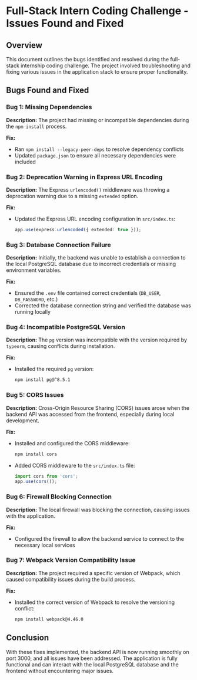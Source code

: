 # Full-Stack Intern Coding Challenge - Issues Found and Fixed

## Overview
This document outlines the bugs identified and resolved during the full-stack internship coding challenge. The project involved troubleshooting and fixing various issues in the application stack to ensure proper functionality.

## Bugs Found and Fixed

### Bug 1: Missing Dependencies
**Description:** The project had missing or incompatible dependencies during the `npm install` process.

**Fix:**
- Ran `npm install --legacy-peer-deps` to resolve dependency conflicts
- Updated `package.json` to ensure all necessary dependencies were included

### Bug 2: Deprecation Warning in Express URL Encoding
**Description:** The Express `urlencoded()` middleware was throwing a deprecation warning due to a missing `extended` option.

**Fix:**
- Updated the Express URL encoding configuration in `src/index.ts`:
  ```typescript
  app.use(express.urlencoded({ extended: true }));
  ```

### Bug 3: Database Connection Failure
**Description:** Initially, the backend was unable to establish a connection to the local PostgreSQL database due to incorrect credentials or missing environment variables.

**Fix:**
- Ensured the `.env` file contained correct credentials (`DB_USER`, `DB_PASSWORD`, etc.)
- Corrected the database connection string and verified the database was running locally

### Bug 4: Incompatible PostgreSQL Version
**Description:** The `pg` version was incompatible with the version required by `typeorm`, causing conflicts during installation.

**Fix:**
- Installed the required `pg` version:
  ```bash
  npm install pg@^8.5.1
  ```

### Bug 5: CORS Issues
**Description:** Cross-Origin Resource Sharing (CORS) issues arose when the backend API was accessed from the frontend, especially during local development.

**Fix:**
- Installed and configured the CORS middleware:
  ```bash
  npm install cors
  ```
- Added CORS middleware to the `src/index.ts` file:
  ```typescript
  import cors from 'cors';
  app.use(cors());
  ```

### Bug 6: Firewall Blocking Connection
**Description:** The local firewall was blocking the connection, causing issues with the application.

**Fix:**
- Configured the firewall to allow the backend service to connect to the necessary local services

### Bug 7: Webpack Version Compatibility Issue
**Description:** The project required a specific version of Webpack, which caused compatibility issues during the build process.

**Fix:**
- Installed the correct version of Webpack to resolve the versioning conflict:
  ```bash
  npm install webpack@4.46.0
  ```

## Conclusion
With these fixes implemented, the backend API is now running smoothly on port 3000, and all issues have been addressed. The application is fully functional and can interact with the local PostgreSQL database and the frontend without encountering major issues.
